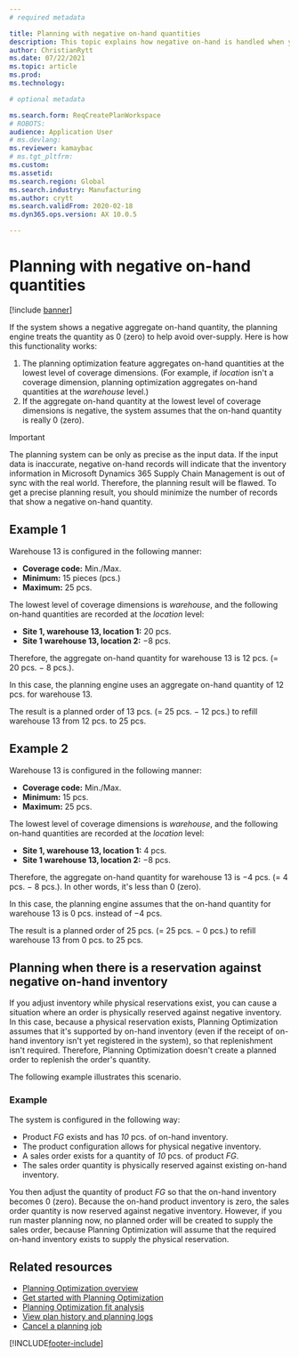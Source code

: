 ```yaml
---
# required metadata

title: Planning with negative on-hand quantities
description: This topic explains how negative on-hand is handled when you use planning optimization. 
author: ChristianRytt
ms.date: 07/22/2021
ms.topic: article
ms.prod: 
ms.technology: 

# optional metadata

ms.search.form: ReqCreatePlanWorkspace
# ROBOTS: 
audience: Application User
# ms.devlang: 
ms.reviewer: kamaybac
# ms.tgt_pltfrm: 
ms.custom: 
ms.assetid: 
ms.search.region: Global
ms.search.industry: Manufacturing
ms.author: crytt
ms.search.validFrom: 2020-02-18
ms.dyn365.ops.version: AX 10.0.5

---
```

# Planning with negative on-hand quantities

[!include [banner](../../includes/banner.md)]

If the system shows a negative aggregate on-hand quantity, the planning engine treats the quantity as 0 (zero) to help avoid over-supply. Here is how this functionality works:

1. The planning optimization feature aggregates on-hand quantities at the lowest level of coverage dimensions. (For example, if *location* isn't a coverage dimension, planning optimization aggregates on-hand quantities at the *warehouse* level.)
1. If the aggregate on-hand quantity at the lowest level of coverage dimensions is negative, the system assumes that the on-hand quantity is really 0 (zero).

> [!IMPORTANT]
> The planning system can be only as precise as the input data. If the input data is inaccurate, negative on-hand records will indicate that the inventory information in Microsoft Dynamics 365 Supply Chain Management is out of sync with the real world. Therefore, the planning result will be flawed. To get a precise planning result, you should minimize the number of records that show a negative on-hand quantity.

## Example 1

Warehouse 13 is configured in the following manner:

- **Coverage code:** Min./Max.
- **Minimum:** 15 pieces (pcs.)
- **Maximum:** 25 pcs.

The lowest level of coverage dimensions is *warehouse*, and the following on-hand quantities are recorded at the *location* level:

- **Site 1, warehouse 13, location 1:** 20 pcs.
- **Site 1 warehouse 13, location 2:** &minus;8 pcs.

Therefore, the aggregate on-hand quantity for warehouse 13 is 12 pcs. (= 20 pcs. &minus; 8 pcs.).

In this case, the planning engine uses an aggregate on-hand quantity of 12 pcs. for warehouse 13.

The result is a planned order of 13 pcs. (= 25 pcs. &minus; 12 pcs.) to refill warehouse 13 from 12 pcs. to 25 pcs.

## Example 2

Warehouse 13 is configured in the following manner:

- **Coverage code:** Min./Max.
- **Minimum:** 15 pcs.
- **Maximum:** 25 pcs.

The lowest level of coverage dimensions is *warehouse*, and the following on-hand quantities are recorded at the *location* level:

- **Site 1, warehouse 13, location 1:** 4 pcs.
- **Site 1 warehouse 13, location 2:** &minus;8 pcs.

Therefore, the aggregate on-hand quantity for warehouse 13 is &minus;4 pcs. (= 4 pcs. &minus; 8 pcs.). In other words, it's less than 0 (zero).

In this case, the planning engine assumes that the on-hand quantity for warehouse 13 is 0 pcs. instead of &minus;4 pcs.

The result is a planned order of 25 pcs. (= 25 pcs. &minus; 0 pcs.) to refill warehouse 13 from 0 pcs. to 25 pcs.

## Planning when there is a reservation against negative on-hand inventory

If you adjust inventory while physical reservations exist, you can cause a situation where an order is physically reserved against negative inventory. In this case, because a physical reservation exists, Planning Optimization assumes that it's supported by on-hand inventory (even if the receipt of on-hand inventory isn't yet registered in the system), so that replenishment isn't required. Therefore, Planning Optimization doesn't create a planned order to replenish the order's quantity.

The following example illustrates this scenario.

### Example

The system is configured in the following way:

- Product *FG* exists and has *10* pcs. of on-hand inventory.
- The product configuration allows for physical negative inventory.
- A sales order exists for a quantity of *10* pcs. of product *FG*.
- The sales order quantity is physically reserved against existing on-hand inventory.

You then adjust the quantity of product *FG* so that the on-hand inventory becomes 0 (zero). Because the on-hand product inventory is zero, the sales order quantity is now reserved against negative inventory. However, if you run master planning now, no planned order will be created to supply the sales order, because Planning Optimization will assume that the required on-hand inventory exists to supply the physical reservation.

## Related resources

- [Planning Optimization overview](planning-optimization-overview.md)
- [Get started with Planning Optimization](get-started.md)
- [Planning Optimization fit analysis](planning-optimization-fit-analysis.md)
- [View plan history and planning logs](plan-history-logs.md)
- [Cancel a planning job](cancel-planning-job.md)

[!INCLUDE[footer-include](../../../includes/footer-banner.md)]
